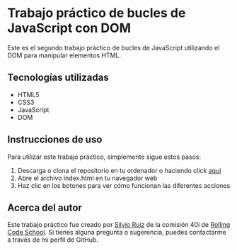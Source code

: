 # Trabajo práctico de bucles de JavaScript con DOM

Este es el segundo trabajo práctico de bucles de JavaScript utilizando el DOM para manipular elementos HTML.

## Tecnologías utilizadas

- HTML5
- CSS3
- JavaScript
- DOM

## Instrucciones de uso

Para utilizar este trabajo práctico, simplemente sigue estos pasos:

1. Descarga o clona el repositorio en tu ordenador o haciendo click [aqui](https://silviojrcc.github.io/segundo-trabajo-js/)
2. Abre el archivo index.html en tu navegador web
3. Haz clic en los botones para ver cómo funcionan las diferentes acciones

## Acerca del autor

Este trabajo práctico fue creado por [Silvio Ruiz](https://github.com/silviojrcc) de la comisión 40i de [Rolling Code School](https://rollingcodeschool.com/). Si tienes alguna pregunta o sugerencia, puedes contactarme a través de mi perfil de GitHub.
